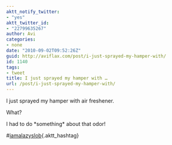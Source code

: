 ```yaml
---
aktt_notify_twitter:
- "yes"
aktt_twitter_id:
- "22799635267"
author: Avi
categories:
- none
date: "2010-09-02T09:52:26Z"
guid: http://aviflax.com/post/i-just-sprayed-my-hamper-with/
id: 1140
tags:
- tweet
title: I just sprayed my hamper with …
url: /post/i-just-sprayed-my-hamper-with/
---
```

I just sprayed my hamper with air freshener.

What?

I had to do \*something\* about that odor!
   
#[iamalazyslob](http://search.twitter.com/search?q=%23iamalazyslob){.aktt_hashtag}